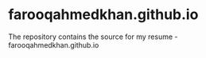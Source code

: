 # farooqahmedkhan.github.io
The repository contains the source for my resume - farooqahmedkhan.github.io
